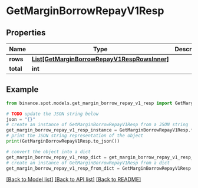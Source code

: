 # GetMarginBorrowRepayV1Resp


## Properties

Name | Type | Description | Notes
------------ | ------------- | ------------- | -------------
**rows** | [**List[GetMarginBorrowRepayV1RespRowsInner]**](GetMarginBorrowRepayV1RespRowsInner.md) |  | [optional] 
**total** | **int** |  | [optional] 

## Example

```python
from binance.spot.models.get_margin_borrow_repay_v1_resp import GetMarginBorrowRepayV1Resp

# TODO update the JSON string below
json = "{}"
# create an instance of GetMarginBorrowRepayV1Resp from a JSON string
get_margin_borrow_repay_v1_resp_instance = GetMarginBorrowRepayV1Resp.from_json(json)
# print the JSON string representation of the object
print(GetMarginBorrowRepayV1Resp.to_json())

# convert the object into a dict
get_margin_borrow_repay_v1_resp_dict = get_margin_borrow_repay_v1_resp_instance.to_dict()
# create an instance of GetMarginBorrowRepayV1Resp from a dict
get_margin_borrow_repay_v1_resp_from_dict = GetMarginBorrowRepayV1Resp.from_dict(get_margin_borrow_repay_v1_resp_dict)
```
[[Back to Model list]](../README.md#documentation-for-models) [[Back to API list]](../README.md#documentation-for-api-endpoints) [[Back to README]](../README.md)


